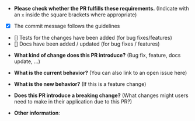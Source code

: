 * **Please check whether the PR fulfills these requirements.** (Indicate with an `x` inside the square brackets where appropriate)

- [x] The commit message follows the guidelines
- [] Tests for the changes have been added (for bug fixes/features)
- [] Docs have been added / updated (for bug fixes / features)


* **What kind of change does this PR introduce?** (Bug fix, feature, docs update, ...)


* **What is the current behavior?** (You can also link to an open issue here)


* **What is the new behavior?** (If this is a feature change)


* **Does this PR introduce a breaking change?** (What changes might users need to make in their application due to this PR?)


* **Other information**:
